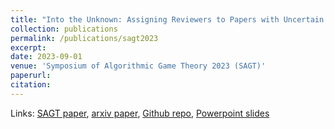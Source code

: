 ```yaml
---
title: "Into the Unknown: Assigning Reviewers to Papers with Uncertain Affinities"
collection: publications
permalink: /publications/sagt2023
excerpt: 
date: 2023-09-01
venue: 'Symposium of Algorithmic Game Theory 2023 (SAGT)'
paperurl:
citation: 
---
```


Links:
<a href='https://link.springer.com/chapter/10.1007/978-3-031-43254-5_11'>SAGT paper</a>,
<a href='https://arxiv.org/abs/2301.10816'>arxiv paper</a>,
<a href='https://github.com/justinpayan/RAU'>Github repo</a>,
<a href='https://justinpayan.github.io/files/SAGT_IntoTheUnknown.pptx'>Powerpoint slides</a>





